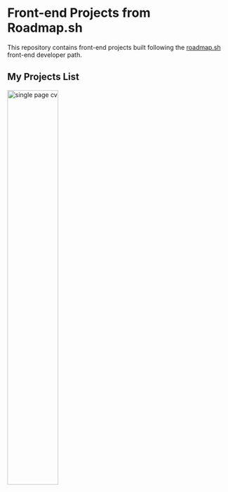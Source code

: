 # Front-end Projects from Roadmap.sh

This repository contains front-end projects built following the [roadmap.sh](https://roadmap.sh/) front-end developer path.

## My Projects List
<p align="left">
  <a href='/Frontend Projects/01-single-page-cv/'>
    <img width="48%" src="./assets/images/single-page-cv.png" alt="single page cv" />
  </a></p>
